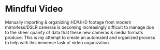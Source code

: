 # Mindful Video
Manually importing & organizing HD/UHD footage from modern mirrorless/DSLR cameras is becoming increasingly difficult to manage due to the sheer quanity of data that these new cameras & media formats produce. This is my attempt to create an automated and organized process to help with this immense task of video organization. 
